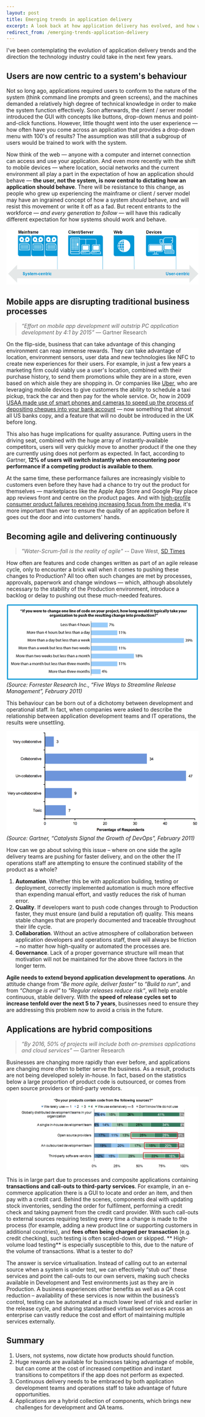 ```yaml
---
layout: post
title: Emerging trends in application delivery
excerpt: A look back at how application delivery has evolved, and how we can expect it to change in the coming years.
redirect_from: /emerging-trends-application-delivery
---
```


I've been contemplating the evolution of application delivery trends and the direction the technology industry could take in the next few years.

## Users are now centric to a system's behaviour

Not so long ago, applications required users to conform to the nature of the system (think command line prompts and green screens), and the machines demanded a relatively high degree of technical knowledge in order to make the system function effectively. Soon afterwards, the client / server model introduced the GUI with concepts like buttons, drop-down menus and point-and-click functions. However, little thought went into the user experience — how often have you come across an application that provides a drop-down menu with 100's of results? The assumption was still that a subgroup of users would be trained to work with the system.

Now think of the web — anyone with a computer and internet connection can access and use your application. And even more recently with the shift to mobile devices — where location, social networks and the current environment all play a part in the expectation of how an application should behave — **the user, not the system, is now central to dictating how an application should behave**. There will be resistance to this change, as people who grew up experiencing the mainframe or client / server model may have an ingrained concept of how a system *should* behave, and will resist this movement or write it off as a fad. But recent entrants to the workforce — *and every generation to follow* — will have this radically different expectation for how systems should work and behave.

![Centricity](assets/images/centricity.png)

## Mobile apps are disrupting traditional business processes

> *“Effort on mobile app development will outstrip PC application development by 4:1 by 2015”* — Gartner Research

On the flip-side, business that can take advantage of this changing environment can reap immense rewards. They can take advantage of location, environment sensors, user data and new technologies like NFC to create new experiences for their users. For example, in just a few years a marketing firm could viably use a user's location, combined with their purchase history, to send them promotions while they are in a store, even based on which aisle they are shopping in. Or companies like [Uber](https://www.uber.com/), who are leveraging mobile devices to give customers the ability to schedule a taxi pickup, track the car and then pay for the whole service. Or, how in 2009 [USAA made use of smart phones and cameras to speed up the process of depositing cheques into your bank account](http://www.nytimes.com/2009/08/10/technology/10check.html) — now something that almost all US banks copy, and a feature that will no doubt be introduced in the UK before long.

This also has huge implications for quality assurance. Putting users in the driving seat, combined with the huge array of instantly-available competitors, users will very quickly move to another product if the one they are currently using does not perform as expected. In fact, according to Gartner, **12% of users will switch instantly when encountering poor performance if a competing product is available to them**.

At the same time, these performance failures are increasingly visible to customers even before they have had a chance to try out the product for themselves — marketplaces like the Apple App Store and Google Play place app reviews front and centre on the product pages. And with [high-profile consumer product failures receiving increasing focus from the media](http://www.techradar.com/news/phone-and-communications/mobile-phones/apple-admits-maps-failure-suggests-users-try-competitor-apps-1100534), it's more important than ever to ensure the quality of an application before it goes out the door and into customers' hands.

## Becoming agile and delivering continuously

> *"Water-Scrum-fall is the reality of agile"* -- Dave West, [SD Times](http://www.sdtimes.com/default.aspx)

How often are features and code changes written as part of an agile release cycle, only to encounter a brick wall when it comes to pushing these changes to Production? All too often such changes are met by processes, approvals, paperwork and change windows — which, although absolutely necessary to the stability of the Production environment, introduce a backlog or delay to pushing out these much-needed features.

![Release delay](assets/images/release-delay.png)
*(Source: Forrester Research Inc., “Five Ways to Streamline Release Management”, February 2011)*

This behaviour can be born out of a dichotomy between development and operational staff. In fact, when companies were asked to describe the relationship between application development teams and IT operations, the results were unsettling.

![DevOps collaboration](assets/images/devops-collaboration.png)
*(Source: Gartner, “Catalysts Signal the Growth of DevOps”, February 2011)*

How can we go about solving this issue – where on one side the agile delivery teams are pushing for faster delivery, and on the other the IT operations staff are attempting to ensure the continued stability of the product as a whole?

1. **Automation**. Whether this be with application building, testing or deployment, correctly implemented automation is much more effective than expending manual effort, and vastly reduces the risk of human error.
2. **Quality**. If developers want to push code changes through to Production faster, they must ensure (and build a reputation of) quality. This means stable changes that are properly documented and traceable throughout their life cycle.
3. **Collaboration**. Without an active atmosphere of collaboration between application developers and operations staff, there will always be friction – no matter how high-quality or automated the processes are.
4. **Governance**. Lack of a proper governance structure will mean that motivation will not be maintained for the above three factors in the longer term.

**Agile needs to extend beyond application development to operations**. An attitude change from *“Be more agile, deliver faster”* to *“Build to run“*, and from *“Change is evil”* to *“Regular releases reduce risk“*, will help enable continuous, stable delivery. With the **speed of release cycles set to increase tenfold over the next 5 to 7 years**, businesses need to ensure they are addressing this problem now to avoid a crisis in the future.

## Applications are hybrid compositions
> *“By 2016, 50% of projects will include both on-premises applications and cloud services”* — Gartner Research

Businesses are changing more rapidly than ever before, and applications are changing more often to better serve the business. As a result, products are not being developed solely in-house. In fact, based on the statistics below a large proportion of product code is outsourced, or comes from open source providers or third-party vendors.

![Code sources](assets/images/code-sources.png)

This is in large part due to processes and composite applications containing **transactions and call-outs to third-party services**. For example, in an e-commerce application there is a GUI to locate and order an item, and then pay with a credit card. Behind the scenes, components deal with updating stock inventories, sending the order for fulfilment, performing a credit check and taking payment from the credit card provider. With such call-outs to external sources requiring testing every time a change is made to the process (for example, adding a new product line or supporting customers in additional countries), and **fees often being charged per transaction** (e.g. credit checking), such testing is often scaled-down or skipped. ** High-volume load testing** is especially susceptible to this, due to the nature of the volume of transactions. What is a tester to do?

The answer is service virtualisation. Instead of calling out to an external source when a system is under test, we can effectively “stub out” these services and point the call-outs to our own servers, making such checks available in Development and Test environments just as they are in Production. A business experiences other benefits as well as a QA cost reduction – availability of these services is now within the business’s control, testing can be automated at a much lower level of risk and earlier in the release cycle, and sharing standardised virtualised services across an enterprise can vastly reduce the cost and effort of maintaining multiple services externally.

## Summary

1. Users, not systems, now dictate how products should function.
2. Huge rewards are available for businesses taking advantage of mobile, but can come at the cost of increased competition and instant transitions to competitors if the app does not perform as expected.
3. Continuous delivery needs to be embraced by both application development teams and operations staff to take advantage of future opportunities.
4. Applications are a hybrid collection of components, which brings new challenges for development and QA teams.
